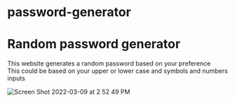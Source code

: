 # password-generator

<h1>Random password generator</h1>

<p> This website generates a random password based on your preference <br> This could be based on your upper or lower case and symbols and numbers inputs </p>


![Screen Shot 2022-03-09 at 2 52 49 PM](https://user-images.githubusercontent.com/98415796/157525257-de837b96-b6e0-4f08-a0f7-0d709c042157.png)
